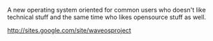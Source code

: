 A new operating system oriented for common users who doesn't like technical stuff and the same time who likes opensource stuff as well.

http://sites.google.com/site/waveosproject